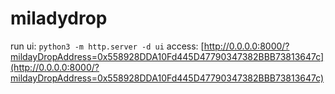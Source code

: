 # miladydrop
run ui: `python3 -m http.server -d ui`
access: [http://0.0.0.0:8000/?mildayDropAddress=0x558928DDA10Fd445D47790347382BBB73813647c](http://0.0.0.0:8000/?mildayDropAddress=0x558928DDA10Fd445D47790347382BBB73813647c)